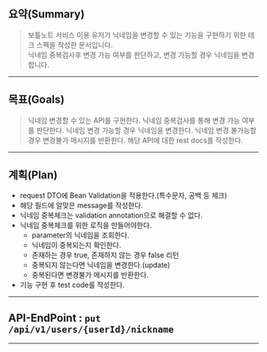 ## 요약(Summary)

> 보틀노트 서비스 이용 유저가 닉네임을 변경할 수 있는 기능을 구현하기 위한 테크 스펙을 작성한 문서입니다.<br>
> 닉네임 중복검사후 변경 가능 여부를 판단하고, 변경 가능할 경우 닉네임을 변경합니다.<br>

---------

## 목표(Goals)

> 닉네임 변경할 수 있는 API를 구현한다.
> 닉네임 중복검사를 통해 변경 가능 여부를 판단한다.
> 닉네임 변경 가능할 경우 닉네임을 변경한다.
> 닉네임 변경 불가능할 경우 변경불가 메시지를 반환한다.
> 해당 API에 대한 rest docs를 작성한다.

---------

## 계획(Plan)
- request DTO에 Bean Validation을 적용한다.(특수문자, 공백 등 체크)
- 해당 필드에 알맞은 message를 작성한다.
- 닉네임 중복체크는 validation annotation으로 해결할 수 없다.
- 닉네임 중복체크를 위한 로직을 만들어야한다.
    - parameter의 닉네임을 조회한다.
    - 닉네임이 중복되는지 확인한다.
    - 존재하는 경우 true, 존재하지 않는 경우 false 리턴
    - 중복되지 않는다면 닉네임을 변경한다.(update)
    - 중복된다면 변경불가 메시지를 반환한다.
- 기능 구현 후 test code를 작성한다.
---------

## API-EndPoint :  `put /api/v1/users/{userId}/nickname`

---------


